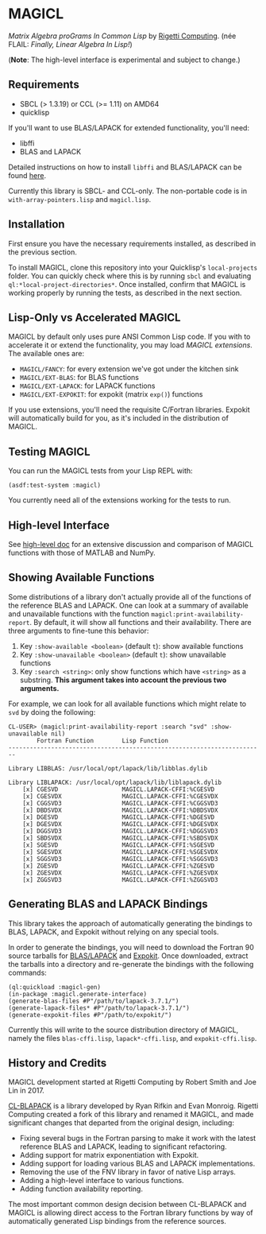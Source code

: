 # MAGICL


_Matrix Algebra proGrams In Common Lisp_ by [Rigetti Computing](http://www.rigetti.com). (née FLAIL: _Finally, Linear Algebra In Lisp!_)

(**Note**: The high-level interface is experimental and subject to change.)

## Requirements

 * SBCL (> 1.3.19) or CCL (>= 1.11) on AMD64
 * quicklisp
 
If you'll want to use BLAS/LAPACK for extended functionality, you'll need:

 * libffi
 * BLAS and LAPACK

 Detailed instructions on how to install `libffi` and BLAS/LAPACK can
 be found [here](doc/requirements.md).

 Currently this library is SBCL- and CCL-only. The non-portable code
 is in `with-array-pointers.lisp` and `magicl.lisp`.

## Installation

First ensure you have the necessary requirements installed, as
described in the previous section.

To install MAGICL, clone this repository into your Quicklisp's
`local-projects` folder. You can quickly check where this is by
running `sbcl` and evaluating `ql:*local-project-directories*`. Once
installed, confirm that MAGICL is working properly by running the
tests, as described in the next section.

## Lisp-Only vs Accelerated MAGICL

MAGICL by default only uses pure ANSI Common Lisp code. If you with to
accelerate it or extend the functionality, you may load *MAGICL
extensions*. The available ones are:

- `MAGICL/FANCY`: for every extension we've got under the kitchen sink
- `MAGICL/EXT-BLAS`: for BLAS functions
- `MAGICL/EXT-LAPACK`: for LAPACK functions
- `MAGICL/EXT-EXPOKIT`: for expokit (matrix `exp()`) functions

If you use extensions, you'll need the requisite C/Fortran
libraries. Expokit will automatically build for you, as it's included
in the distribution of MAGICL.

## Testing MAGICL

You can run the MAGICL tests from your Lisp REPL with:

```
(asdf:test-system :magicl)
```

You currently need all of the extensions working for the tests to run.

## High-level Interface

See [high-level doc](doc/high-level.md) for an extensive discussion and comparison of MAGICL functions with those of MATLAB and NumPy.

## Showing Available Functions

Some distributions of a library don't actually provide all of the functions of the reference BLAS and LAPACK. One can look at a summary of available and unavailable functions with the function `magicl:print-availability-report`. By default, it will show all functions and their availability. There are three arguments to fine-tune this behavior:

1. Key `:show-available <boolean>` (default `t`): show available functions
2. Key `:show-unavailable <boolean>` (default `t`): show unavailable functions
3. Key `:search <string>`: only show functions which have `<string>` as a substring. **This argument takes into account the previous two arguments.**

For example, we can look for all available functions which might relate to `svd` by doing the following:

```
CL-USER> (magicl:print-availability-report :search "svd" :show-unavailable nil)
        Fortran Function        Lisp Function
------------------------------------------------------------------------

Library LIBBLAS: /usr/local/opt/lapack/lib/libblas.dylib

Library LIBLAPACK: /usr/local/opt/lapack/lib/liblapack.dylib
    [x] CGESVD                  MAGICL.LAPACK-CFFI:%CGESVD
    [x] CGESVDX                 MAGICL.LAPACK-CFFI:%CGESVDX
    [x] CGGSVD3                 MAGICL.LAPACK-CFFI:%CGGSVD3
    [x] DBDSVDX                 MAGICL.LAPACK-CFFI:%DBDSVDX
    [x] DGESVD                  MAGICL.LAPACK-CFFI:%DGESVD
    [x] DGESVDX                 MAGICL.LAPACK-CFFI:%DGESVDX
    [x] DGGSVD3                 MAGICL.LAPACK-CFFI:%DGGSVD3
    [x] SBDSVDX                 MAGICL.LAPACK-CFFI:%SBDSVDX
    [x] SGESVD                  MAGICL.LAPACK-CFFI:%SGESVD
    [x] SGESVDX                 MAGICL.LAPACK-CFFI:%SGESVDX
    [x] SGGSVD3                 MAGICL.LAPACK-CFFI:%SGGSVD3
    [x] ZGESVD                  MAGICL.LAPACK-CFFI:%ZGESVD
    [x] ZGESVDX                 MAGICL.LAPACK-CFFI:%ZGESVDX
    [x] ZGGSVD3                 MAGICL.LAPACK-CFFI:%ZGGSVD3
```

## Generating BLAS and LAPACK Bindings

This library takes the approach of automatically generating the bindings to BLAS, LAPACK, and Expokit without relying on any special tools.

In order to generate the bindings, you will need to download the Fortran 90 source tarballs for
[BLAS/LAPACK](http://www.netlib.org/lapack/) and [Expokit](https://www.maths.uq.edu.au/expokit/download.html).
Once downloaded, extract the tarballs into a directory and re-generate the bindings with the following commands:

```
(ql:quickload :magicl-gen)
(in-package :magicl.generate-interface)
(generate-blas-files #P"/path/to/lapack-3.7.1/")
(generate-lapack-files* #P"/path/to/lapack-3.7.1/")
(generate-expokit-files #P"/path/to/expokit/")
```

Currently this will write to the source distribution directory of
MAGICL, namely the files `blas-cffi.lisp`, `lapack*-cffi.lisp`, and
`expokit-cffi.lisp`.

## History and Credits

MAGICL development started at Rigetti Computing by Robert Smith and Joe Lin in 2017.

[CL-BLAPACK](https://github.com/blindglobe/cl-blapack) is a library developed by Ryan Rifkin and Evan Monroig. Rigetti Computing created a fork of this library and renamed it MAGICL, and made significant changes that departed from the original design, including:

* Fixing several bugs in the Fortran parsing to make it work with the latest reference BLAS and LAPACK, leading to significant refactoring.
* Adding support for matrix exponentiation with Expokit.
* Adding support for loading various BLAS and LAPACK implementations.
* Removing the use of the FNV library in favor of native Lisp arrays.
* Adding a high-level interface to various functions.
* Adding function availability reporting.

The most important common design decision between CL-BLAPACK and MAGICL is allowing direct access
to the Fortran library functions by way of automatically generated Lisp bindings from the reference sources.
